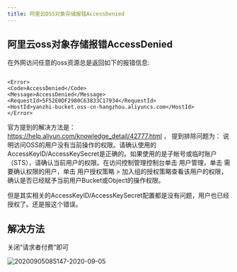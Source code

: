 ```yaml
---
title: 阿里云OSS对象存储报错AccessDenied
---
```






## 阿里云oss对象存储报错AccessDenied

在外网访问任意的oss资源总是返回如下的报错信息:

```

<Error>
<Code>AccessDenied</Code>
<Message>AccessDenied</Message>
<RequestId>5F52E0DF2980C63833C17934</RequestId>
<HostId>yanzhi-bucket.oss-cn-hangzhou.aliyuncs.com</HostId>
</Error>

```

官方提到的解决方法是： <https://help.aliyun.com/knowledge_detail/42777.html> ， 提到排除问题为：
说明访问OSS的用户没有当前操作的权限。请确认使用的AccessKeyID/AccessKeySecret是正确的。如果使用的是子帐号或临时账户（STS），请确认当前用户的权限。在访问控制管理控制台单击 用户管理，单击 需要确认权限的用户，单击 用户授权策略 > 加入组的授权策略查看该用户的权限，确认是否已经赋予当前用户Bucket或Object的操作权限。

但是其实相关的AccessKeyID/AccessKeySecret配置都是没有问题，用户也已经授权了。还是报这个错误。

## 解决方法

关闭“请求者付费”即可

![20200905085147-2020-09-05](https://raw.githubusercontent.com/alterhu2020/StorageHub/master/img/20200905085147-2020-09-05.png)
